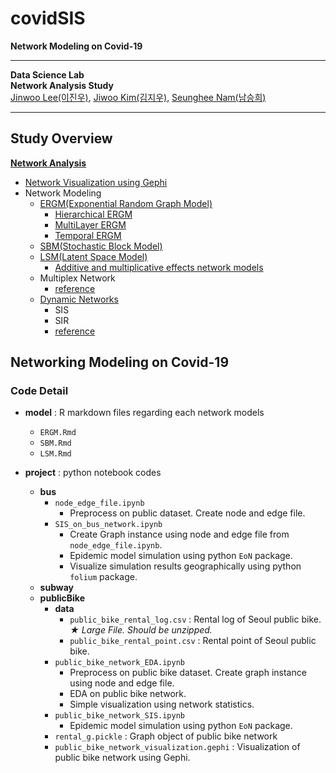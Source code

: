# covidSIS

**Network Modeling on Covid-19**

---

**Data Science Lab**  
**Network Analysis Study**  
[Jinwoo Lee(이진우)](https://github.com/jinwu99), [Jiwoo Kim(김지우)](https://github.com/zioo1004), [Seunghee Nam(남승희)](https://github.com/shd04121)

---


## Study Overview

**[Network Analysis](https://www.notion.so/Network-Analysis-c36b0e2c19ed4e3d865aa8c94a11b88e)**

- [Network Visualization using Gephi](https://www.notion.so/Gephi-cd69959603f9477881a0e68bada90daf)
- Network Modeling
  - [ERGM(Exponential Random Graph Model)](https://www.notion.so/ERGM-Exponential-Random-Graph-Model-d5bdb371c7fa47e9838bcf646a2b2a93)
    - [Hierarchical ERGM](https://docs.google.com/presentation/d/1nJbM5os3KeD4proiX-znSSRXwCY6jqvdsQqvSDmzU48/edit?usp=sharing)
    - [MultiLayer ERGM](https://docs.google.com/presentation/d/1nJbM5os3KeD4proiX-znSSRXwCY6jqvdsQqvSDmzU48/edit#slide=id.g900191b934_0_941)
    - [Temporal ERGM](https://docs.google.com/presentation/d/1nJbM5os3KeD4proiX-znSSRXwCY6jqvdsQqvSDmzU48/edit#slide=id.g90169bb7d6_0_71)
  - [SBM(Stochastic Block Model)](https://www.notion.so/SBM-Stochastic-Block-Model-52cc1201be204a1caa4c6991ce934761)
  - [LSM(Latent Space Model)](https://www.notion.so/LSM-Latent-Space-Model-70f876fdf70546299b7bf1dcd158a760)
    - [Additive and multiplicative effects network models](https://docs.google.com/presentation/d/17YYz-vCWXw8okpRxTPERMp1wkCTRofJ7T2XGugvOTSc/edit?usp=sharing)
  - Multiplex Network
    - [reference](https://lipn.univ-paris13.fr/~kanawati/mnm-wi2015.pdf)
  - [Dynamic Networks](https://www.notion.so/Dynamic-Networks-fdc592a56e1a42fe835611b6b5d351cb)
    - SIS
    - SIR
    - [reference](http://www.leonidzhukov.net/hse/2020/networks/lectures/lecture10.pdf)

## Networking Modeling on Covid-19

### Code Detail

- **model** : R markdown files regarding each network models
  - `ERGM.Rmd`
  - `SBM.Rmd`
  - `LSM.Rmd`
  
- **project** : python notebook codes
  - **bus**
    - `node_edge_file.ipynb`
      - Preprocess on public dataset. Create node and edge file.
    - `SIS_on_bus_network.ipynb`
      - Create Graph instance using node and edge file from `node_edge_file.ipynb`.
      - Epidemic model simulation using python `EoN` package.
      - Visualize simulation results geographically using python `folium` package.
  - **subway**
  - **publicBike**
    - **data**
      - `public_bike_rental_log.csv` : Rental log of Seoul public bike. *★ Large File. Should be unzipped.*
      - `public_bike_rental_point.csv` : Rental point of Seoul public bike.
    - `public_bike_network_EDA.ipynb`
      - Preprocess on public bike dataset. Create graph instance using node and edge file.
      - EDA on public bike network.
      - Simple visualization using network statistics.
    - `public_bike_network_SIS.ipynb` 
      - Epidemic model simulation using python `EoN` package.
    - `rental_g.pickle` : Graph object of public bike network
    - `public_bike_network_visualization.gephi` : Visualization of public bike network using Gephi.
    
